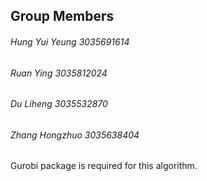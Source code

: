 ## Group Members
###### Hung Yui Yeung 3035691614
###### Ruan Ying 3035812024
###### Du Liheng 3035532870
###### Zhang Hongzhuo 3035638404



Gurobi package is required for this algorithm.
